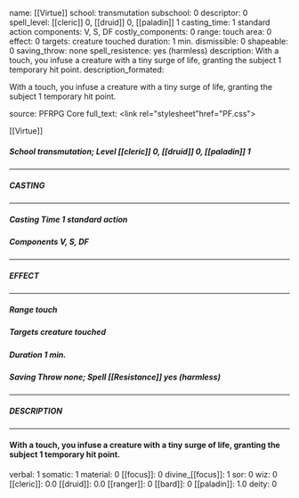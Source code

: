 name: [[Virtue]]
school: transmutation
subschool: 0
descriptor: 0
spell_level: [[cleric]] 0, [[druid]] 0, [[paladin]] 1
casting_time: 1 standard action
components: V, S, DF
costly_components: 0
range: touch
area: 0
effect: 0
targets: creature touched
duration: 1 min.
dismissible: 0
shapeable: 0
saving_throw: none
spell_resistence: yes (harmless)
description: With a touch, you infuse a creature with a tiny surge of life, granting the subject 1 temporary hit point.
description_formated: <p>With a touch, you infuse a creature with a tiny surge of life, granting the subject 1 temporary hit point.</p>
source: PFRPG Core
full_text: <link rel="stylesheet"href="PF.css"><div class="heading"><p class="alignleft">[[Virtue]]</p><div style="clear: both;"></div></div><div><h5><b>School </b>transmutation; <b>Level </b>[[cleric]] 0, [[druid]] 0, [[paladin]] 1</h5></div><hr/><div><h5><b>CASTING</b></h5></div><hr/><div><h5><b>Casting Time </b>1 standard action</h5><h5><b>Components </b>V, S, DF</h5></div><hr/><div><h5><b>EFFECT</b></h5></div><hr/><div><h5><b>Range </b>touch</h5><h5><b>Targets </b>creature touched</h5><h5><b>Duration </b>1 min.</h5><h5><b>Saving Throw </b>none; <b>Spell [[Resistance]] </b>yes (harmless)</h5></div><hr/><div><h5><b>DESCRIPTION</b></h5></div><hr/><div><h4><p>With a touch, you infuse a creature with a tiny surge of life, granting the subject 1 temporary hit point.</p></h4></div>
verbal: 1
somatic: 1
material: 0
[[focus]]: 0
divine_[[focus]]: 1
sor: 0
wiz: 0
[[cleric]]: 0.0
[[druid]]: 0.0
[[ranger]]: 0
[[bard]]: 0
[[paladin]]: 1.0
deity: 0
